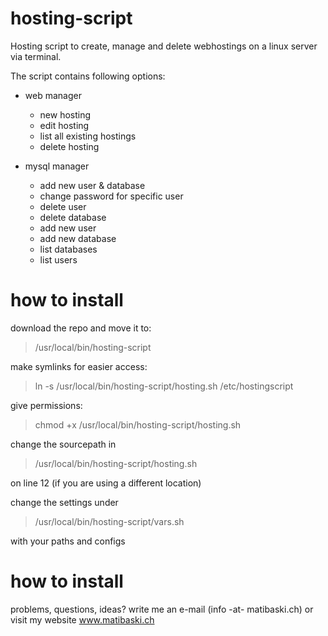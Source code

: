 hosting-script
==============

Hosting script to create, manage and delete webhostings on a linux server via terminal.

The script contains following options:

- web manager
  - new hosting
  - edit hosting
  - list all existing hostings
  - delete hosting

- mysql manager
  - add new user & database
  - change password for specific user
  - delete user
  - delete database
  - add new user
  - add new database
  - list databases
  - list users

how to install
==============

download the repo and move it to:
> /usr/local/bin/hosting-script

make symlinks for easier access:
> ln -s /usr/local/bin/hosting-script/hosting.sh /etc/hostingscript

give permissions:
> chmod +x /usr/local/bin/hosting-script/hosting.sh

change the sourcepath in 
> /usr/local/bin/hosting-script/hosting.sh

on line 12 (if you are using a different location)

change the settings under
> /usr/local/bin/hosting-script/vars.sh

with your paths and configs

how to install
==============
problems, questions, ideas?
write me an e-mail (info -at- matibaski.ch) or visit my website www.matibaski.ch
